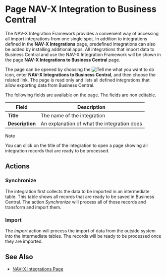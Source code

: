 # Page NAV-X Integration to Business Central

The NAV-X Integration Framework provides a convenient way of accessing all import integrations from one single spot. In addition to integrations defined in the **NAV-X Integrations** page, predefined integrations can also be added by installing additional apps. All integrations that import data to Business Central and use the NAV-X Integration Framework will be shown in the page **NAV-X Integrations to Business Central** page.

The page can be opened by choosing the ![Tell me what you want to do](/images/magnifying-glass.gif) icon, enter **NAV-X Integrations to Business Central**, and then choose the related link. The page is read only and lists all defined integrations that allow exporting data from Business Central.

The following fields are available on the page. The fields are non editable.

| Field | Description |
|-|-|
| **Title** | The name of the integration |
| **Description** | An explanation of what the integration does |

> [!NOTE]
> You can click on the title of the integration to open a page showing all integration records that are ready to be processed.

## Actions

### Synchronize

The integration first collects the data to be imported in an intermediate table. This table shows all records that are ready to be saved in Business Central. The action *Synchronize* will process all of those records and transform and import them.

### Import

The *Import* action will process the import of data from the outside system into the intermediate tables. The records will be ready to be processed once they are imported.

## See Also

- [NAV-X Integrations Page](page-integrations.md)

